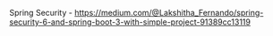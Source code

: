 Spring Security - https://medium.com/@Lakshitha_Fernando/spring-security-6-and-spring-boot-3-with-simple-project-91389cc13119
